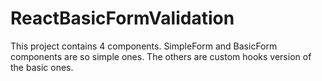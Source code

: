# ReactBasicFormValidation
This project contains 4 components. SimpleForm and BasicForm components are so simple ones. The others are custom hooks version  of the basic ones. 

